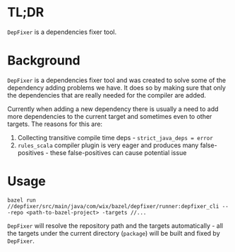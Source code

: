 # TL;DR  
`DepFixer` is a dependencies fixer tool.

# Background

`DepFixer` is a dependencies fixer tool and was created to solve some of the dependency adding problems we have. It does so by making sure that only the dependencies that are really needed for the compiler are added.

Currently when adding a new dependency there is usually a need to add more dependencies to the current target and sometimes even to other targets. The reasons for this are:

1. Collecting transitive compile time deps - `strict_java_deps = error`
2. `rules_scala` compiler plugin is very eager and produces many false-positives - these false-positives can cause potential issue 

# Usage
```
bazel run //depfixer/src/main/java/com/wix/bazel/depfixer/runner:depfixer_cli -- -repo <path-to-bazel-project> -targets //...
```

`DepFixer` will resolve the repository path and the targets automatically - all the targets under the current directory (`package`) will be built and fixed by `DepFixer`.

